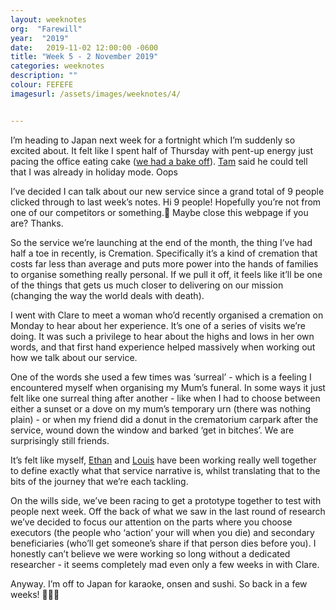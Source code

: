 ```yaml
---
layout: weeknotes
org:  "Farewill"
year:  "2019"
date:   2019-11-02 12:00:00 -0600
title: "Week 5 - 2 November 2019"
categories: weeknotes
description: ""
colour: FEFEFE
imagesurl: /assets/images/weeknotes/4/


---
```



I’m heading to Japan next week for a fortnight which I’m suddenly so excited about. It felt like I spent half of Thursday with pent-up energy just pacing the office eating cake ([we had a bake off](https://www.instagram.com/p/B4SKYJEneiq/)). [Tam](https://twitter.com/tambuildsthings) said he could tell that I was already in holiday mode. Oops

I’ve decided I can talk about our new service since a grand total of 9 people clicked through to last week’s notes. Hi 9 people! Hopefully you’re not from one of our competitors or something.😬 Maybe close this webpage if you are? Thanks.

So the service we’re launching at the end of the month, the thing I’ve had half a toe in recently, is Cremation. Specifically it’s a kind of cremation that costs far less than average and puts more power into the hands of families to organise something really personal. If we pull it off, it feels like it’ll be one of the things that gets us much closer to delivering on our mission (changing the way the world deals with death). 

I went with Clare to meet a woman who’d recently organised a cremation on Monday to hear about her experience. It’s one of a series of visits we’re doing. It was such a privilege to hear about the highs and lows in her own words, and that first hand experience helped massively when working out how we talk about our service. 

One of the words she used a few times was ‘surreal’ - which is a feeling I encountered myself when organising my Mum’s funeral. In some ways it just felt like one surreal thing after another - like when I had to choose between either a sunset or a dove on my mum’s temporary urn (there was nothing plain) - or when my friend did a donut in the crematorium carpark after the service, wound down the window and barked ‘get in bitches’. We are surprisingly still friends.

It’s felt like myself, [Ethan](https://www.ethanlott.com/) and [Louis](http://www.louislouisdesign.com/) have been working really well together to define exactly what that service narrative is, whilst translating that to the bits of the journey that we’re each tackling. 

On the wills side, we’ve been racing to get a prototype together to test with people next week. Off the back of what we saw in the last round of research we’ve decided to focus our attention on the parts where you choose executors (the people who ‘action’ your will when you die) and secondary beneficiaries (who’ll get someone’s share if that person dies before you). I honestly can’t believe we were working so long without a dedicated researcher - it seems completely mad even only a few weeks in with Clare. 

Anyway. I’m off to Japan for karaoke, onsen and sushi. So back in a few weeks!  🎤🛀🍣

 
